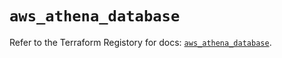 # `aws_athena_database`

Refer to the Terraform Registory for docs: [`aws_athena_database`](https://registry.terraform.io/providers/hashicorp/aws/5.29.0/docs/resources/athena_database).
